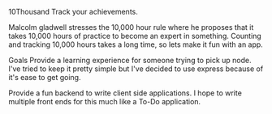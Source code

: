10Thousand
Track your achievements.

Malcolm gladwell stresses the 10,000 hour rule where he proposes that it takes 10,000 hours of practice to become an expert in something. Counting and tracking 10,000 hours takes a long time, so lets make it fun with an app.

Goals Provide a learning experience for someone trying to pick up node. I've tried to keep it pretty simple but I've decided to use express because of it's ease to get going.

Provide a fun backend to write client side applications. I hope to write multiple front ends for this much like a To-Do application.
